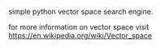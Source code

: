 simple python vector space search engine.

for more information on vector space visit
https://en.wikipedia.org/wiki/Vector_space
